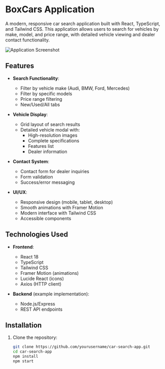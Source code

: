 # BoxCars Application

A modern, responsive car search application built with React, TypeScript, and Tailwind CSS. This application allows users to search for vehicles by make, model, and price range, with detailed vehicle viewing and dealer contact functionality.

![Application Screenshot](./screenshot.png)

## Features

- **Search Functionality**:
  - Filter by vehicle make (Audi, BMW, Ford, Mercedes)
  - Filter by specific models
  - Price range filtering
  - New/Used/All tabs

- **Vehicle Display**:
  - Grid layout of search results
  - Detailed vehicle modal with:
    - High-resolution images
    - Complete specifications
    - Features list
    - Dealer information

- **Contact System**:
  - Contact form for dealer inquiries
  - Form validation
  - Success/error messaging

- **UI/UX**:
  - Responsive design (mobile, tablet, desktop)
  - Smooth animations with Framer Motion
  - Modern interface with Tailwind CSS
  - Accessible components

## Technologies Used

- **Frontend**:
  - React 18
  - TypeScript
  - Tailwind CSS
  - Framer Motion (animations)
  - Lucide React (icons)
  - Axios (HTTP client)

- **Backend** (example implementation):
  - Node.js/Express
  - REST API endpoints

## Installation

1. Clone the repository:
   ```bash
   git clone https://github.com/yourusername/car-search-app.git
   cd car-search-app
   npm install
   npm start
